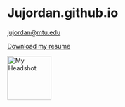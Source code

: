 # Jujordan.github.io
jujordan@mtu.edu


[Download my resume](Jordan%20Justin%20Resume%2009-24-2024%202.pdf)

<img src="{{ Jujordan.github.io }}/MTU_headshot.jpg" alt="My Headshot" width="auto" height="100">

